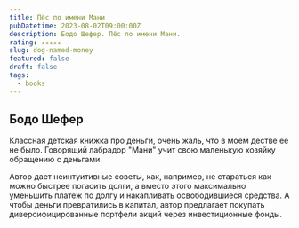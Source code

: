 ```yaml
---
title: Пёс по имени Мани
pubDatetime: 2023-08-02T09:00:00Z
description: Бодо Шефер. Пёс по имени Мани.
rating: ★★★★★
slug: dog-named-money
featured: false
draft: false
tags:
  - books
---
```


## Бодо Шефер

Классная детская книжка про деньги, очень жаль, что в моем дестве ее не было. Говорящий лабрадор "Мани" учит свою маленькую хозяйку обращению с деньгами.

Автор дает неинтуитивные советы, как, например, не стараться как можно быстрее погасить долги, а вместо этого максимально уменьшить платеж по долгу и накапливать освободившиеся средства. А чтобы деньги превратились в капитал, автор предлагает покупать диверсифицированные портфели акций через инвестиционные фонды.
